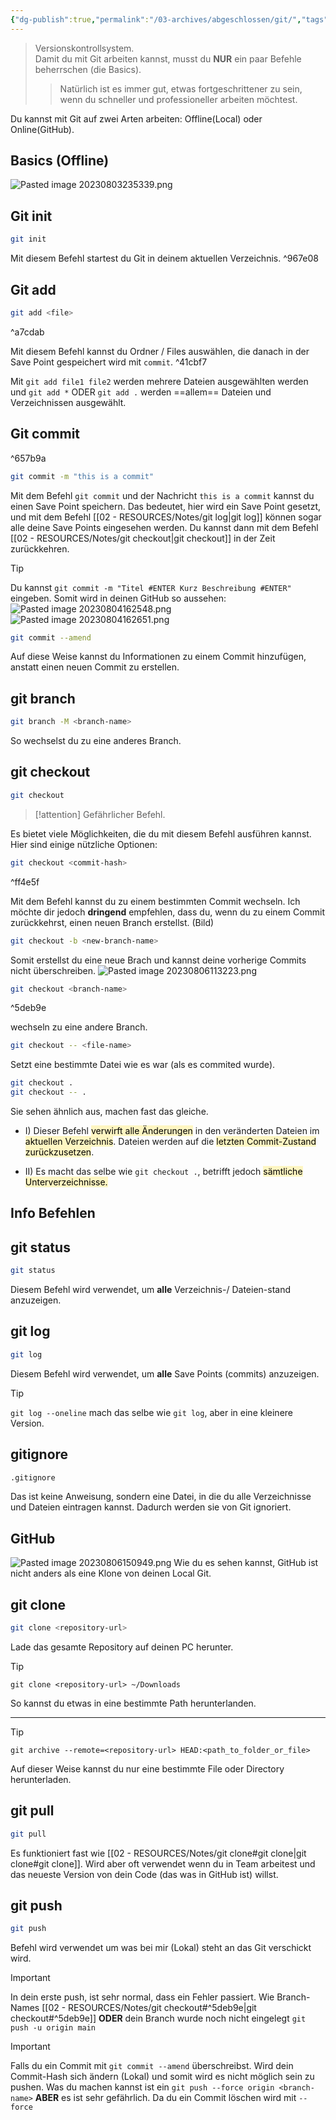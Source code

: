 ```yaml
---
{"dg-publish":true,"permalink":"/03-archives/abgeschlossen/git/","tags":["git","finished"],"noteIcon":"","updated":"2024-08-27T21:41:47.274+02:00"}
---
```


>Versionskontrollsystem.  
>Damit du mit Git arbeiten kannst, musst du **NUR** ein paar Befehle beherrschen (die Basics). 
>>Natürlich ist es immer gut, etwas fortgeschrittener zu sein, wenn du schneller und professioneller arbeiten möchtest.

Du kannst mit Git auf zwei Arten arbeiten: Offline(Local) oder Online(GitHub).


## Basics (Offline)
![Pasted image 20230803235339.png](/img/user/02%20-%20RESOURCES/Files/IMGs/Pasted%20image%2020230803235339.png)
### 
<div class="transclusion internal-embed is-loaded"><div class="markdown-embed">



## Git init
```bash
git init
```
Mit diesem Befehl startest du Git in deinem aktuellen Verzeichnis. ^967e08



</div></div>

### 
<div class="transclusion internal-embed is-loaded"><div class="markdown-embed">



## Git add

```bash
git add <file>
```

^a7cdab

Mit diesem Befehl kannst du Ordner / Files auswählen, die danach in der Save Point gespeichert wird mit `commit`. ^41cbf7

Mit `git add file1 file2` werden mehrere Dateien ausgewählten werden und `git add *` ODER `git add .` werden ==allem== Dateien und Verzeichnissen ausgewählt. 

</div></div>


<div class="transclusion internal-embed is-loaded"><div class="markdown-embed">



## Git commit

^657b9a

```bash
git commit -m "this is a commit"
```

Mit dem Befehl `git commit` und der Nachricht `this is a commit` kannst du einen Save Point speichern. Das bedeutet, hier wird ein Save Point gesetzt, und mit dem Befehl [[02 - RESOURCES/Notes/git log\|git log]] können sogar alle deine Save Points eingesehen werden. Du kannst dann mit dem Befehl [[02 - RESOURCES/Notes/git checkout\|git checkout]] in der Zeit zurückkehren.

>[!tip] 
>Du kannst ```git commit -m "Titel #ENTER Kurz Beschreibung #ENTER"```
>eingeben. Somit  wird in deinen GitHub so aussehen:
>![Pasted image 20230804162548.png](/img/user/02%20-%20RESOURCES/Files/IMGs/Pasted%20image%2020230804162548.png)
>![Pasted image 20230804162651.png](/img/user/02%20-%20RESOURCES/Files/IMGs/Pasted%20image%2020230804162651.png)

```bash
git commit --amend
```

Auf diese Weise kannst du Informationen zu einem Commit hinzufügen, anstatt einen neuen Commit zu erstellen.

</div></div>



<div class="transclusion internal-embed is-loaded"><div class="markdown-embed">



## git branch

```bash
git branch -M <branch-name>
```

So wechselst du zu eine anderes Branch.

</div></div>



<div class="transclusion internal-embed is-loaded"><div class="markdown-embed">



## git checkout

```bash
git checkout
```

>[!attention] 
>Gefährlicher Befehl.

Es bietet viele Möglichkeiten, die du mit diesem Befehl ausführen kannst. Hier sind einige nützliche Optionen:

```bash
git checkout <commit-hash>
``` 

^ff4e5f

Mit dem Befehl kannst du zu einem bestimmten Commit wechseln. Ich möchte dir jedoch **dringend** empfehlen, dass du, wenn du zu einem Commit zurückkehrst, einen neuen Branch erstellst. (Bild)

``` bash
git checkout -b <new-branch-name>
``` 

Somit erstellst du eine neue Brach und kannst deine vorherige Commits nicht überschreiben.
![Pasted image 20230806113223.png](/img/user/02%20-%20RESOURCES/Files/IMGs/Pasted%20image%2020230806113223.png)

```bash
git checkout <branch-name>
```

^5deb9e

wechseln zu eine andere Branch.

```bash
git checkout -- <file-name>
```

Setzt eine bestimmte Datei wie es war (als es commited wurde).

```bash
git checkout .
git checkout -- .
```
Sie sehen ähnlich aus, machen fast das gleiche. 
- I) Dieser Befehl <mark style="background: #FFF3A3A6;">verwirft alle Änderungen</mark> in den veränderten Dateien im <mark style="background: #FFF3A3A6;">aktuellen Verzeichnis</mark>. Dateien werden auf die <mark style="background: #FFF3A3A6;">letzten Commit-Zustand zurückzusetzen</mark>.

- II) Es macht das selbe wie `git checkout .`, betrifft jedoch <mark style="background: #FFF3A3A6;">sämtliche Unterverzeichnisse.</mark>

</div></div>

## Info Befehlen

<div class="transclusion internal-embed is-loaded"><div class="markdown-embed">



## git status

```bash
git status
```

Diesem Befehl wird verwendet, um **alle** Verzeichnis-/ Dateien-stand anzuzeigen.

</div></div>



<div class="transclusion internal-embed is-loaded"><div class="markdown-embed">



## git log

```bash
git log 
```


Diesem Befehl wird verwendet, um **alle** Save Points (commits) anzuzeigen.

>[!tip] 
>`git log --oneline` mach das selbe wie `git log`,  aber in eine kleinere Version.

</div></div>



<div class="transclusion internal-embed is-loaded"><div class="markdown-embed">



## gitignore

```bash
.gitignore
```

Das ist keine Anweisung, sondern eine Datei, in die du alle Verzeichnisse und Dateien eintragen kannst. Dadurch werden sie von Git ignoriert.

</div></div>


## GitHub
![Pasted image 20230806150949.png](/img/user/02%20-%20RESOURCES/Files/IMGs/Pasted%20image%2020230806150949.png)
Wie du es sehen kannst, GitHub ist nicht anders als eine Klone von deinen Local Git. 


<div class="transclusion internal-embed is-loaded"><div class="markdown-embed">



## git clone

```bash
git clone <repository-url>
```

Lade das gesamte Repository auf deinen PC herunter.

>[!tip] 
> `git clone <repository-url> ~/Downloads`
> 
> So kannst du etwas in eine bestimmte Path herunterlanden. 

---

>[!tip] 
>`git archive --remote=<repository-url> HEAD:<path_to_folder_or_file>`
>
> Auf dieser Weise kannst du nur eine bestimmte File oder Directory herunterladen.

</div></div>



<div class="transclusion internal-embed is-loaded"><div class="markdown-embed">



## git pull

```bash
git pull
```

Es funktioniert fast wie [[02 - RESOURCES/Notes/git clone#git clone\|git clone#git clone]]. Wird aber oft verwendet wenn du in Team arbeitest und das neueste Version von dein Code (das was in GitHub ist) willst.

</div></div>



<div class="transclusion internal-embed is-loaded"><div class="markdown-embed">



## git push
```bash
git push
```

Befehl wird verwendet um was bei mir (Lokal) steht an das Git verschickt wird.

>[!important] 
> In dein erste push, ist sehr normal, dass ein Fehler passiert.
> Wie Branch-Names [[02 - RESOURCES/Notes/git checkout#^5deb9e\|git checkout#^5deb9e]] **ODER** dein Branch wurde noch nicht eingelegt `git push -u origin main`

>[!important] 
> Falls du ein Commit mit `git commit --amend` überschreibst. Wird dein Commit-Hash sich ändern (Lokal) und somit wird es nicht möglich sein zu pushen. 
> Was du machen kannst ist ein `git push --force origin <branch-name>` **ABER** es ist sehr gefährlich. Da du ein Commit löschen wird mit `--force`

</div></div>
